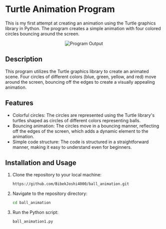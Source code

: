 # Turtle Animation Program

This is my first attempt at creating an animation using the Turtle graphics library in Python. The program creates a simple animation with four colored circles bouncing around the screen.

<p align="center">
  <img src="https://github.com/BibekJoshi4000/ball_animation/assets/97554714/79e85cc2-8f32-4cdc-b414-e59312609215" alt="Program Output">
</p>

## Description

This program utilizes the Turtle graphics library to create an animated scene. Four circles of different colors (blue, green, yellow, and red) move around the screen, bouncing off the edges to create a visually appealing animation.

## Features

- Colorful circles: The circles are represented using the Turtle library's  turtles shaped as circles of different colors representing balls.
- Bouncing animation: The circles move in a bouncing manner, reflecting off the edges of the screen, which adds a dynamic element to the animation.
- Simple code structure: The code is structured in a straightforward manner, making it easy to understand even for beginners.

## Installation and Usage

1. Clone the repository to your local machine:

   ```bash
   https://github.com/BibekJoshi4000/ball_animation.git
   
2. Navigate to the repository directory:

   ```bash
   cd ball_animation
   
3. Run the Python script:

   ```bash
   ball_animation1.py
